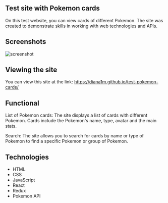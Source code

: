 ## Test site with Pokemon cards
On this test website, you can view cards of different Pokemon. The site was created to demonstrate skills in working with web technologies and APIs.

## Screenshots
<picture>
 <source media="(prefers-color-scheme: dark)" srcset="https://github.com/diana1m/test-pokemon-cards/assets/110974019/f20447c2-4e91-4053-abf1-2e3bf575425a">
 <source media="(prefers-color-scheme: light)" srcset="https://github.com/diana1m/test-pokemon-cards/assets/110974019/f20447c2-4e91-4053-abf1-2e3bf575425a">
 <img alt="screenshot" src="https://github.com/diana1m/test-pokemon-cards/assets/110974019/f20447c2-4e91-4053-abf1-2e3bf575425a">
</picture>

## Viewing the site
You can view this site at the link: https://diana1m.github.io/test-pokemon-cards/

## Functional
List of Pokemon cards: The site displays a list of cards with different Pokemon. Cards include the Pokemon's name, type, avatar and the main stats.

Search: The site allows you to search for cards by name or type of Pokemon to find a specific Pokemon or group of Pokemon.

## Technologies 
- HTML
- CSS
- JavaScript
- React
- Redux
- Pokemon API
